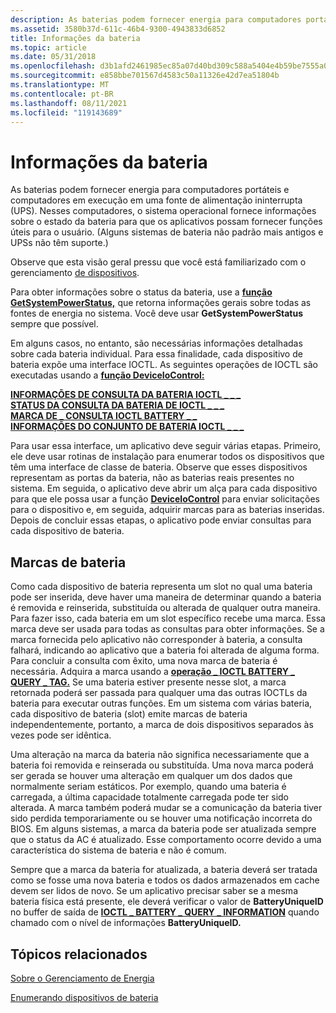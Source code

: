 ```yaml
---
description: As baterias podem fornecer energia para computadores portáteis e computadores em execução em uma fonte de alimentação ininterrupta (UPS).
ms.assetid: 3580b37d-611c-46b4-9300-4943833d6852
title: Informações da bateria
ms.topic: article
ms.date: 05/31/2018
ms.openlocfilehash: d3b1afd2461985ec85a07d40bd309c588a5404e4b59be7555a01fc6c147eb221
ms.sourcegitcommit: e858bbe701567d4583c50a11326e42d7ea51804b
ms.translationtype: MT
ms.contentlocale: pt-BR
ms.lasthandoff: 08/11/2021
ms.locfileid: "119143689"
---
```

# <a name="battery-information"></a>Informações da bateria

As baterias podem fornecer energia para computadores portáteis e computadores em execução em uma fonte de alimentação ininterrupta (UPS). Nesses computadores, o sistema operacional fornece informações sobre o estado da bateria para que os aplicativos possam fornecer funções úteis para o usuário. (Alguns sistemas de bateria não padrão mais antigos e UPSs não têm suporte.)

Observe que esta visão geral pressu que você está familiarizado com o gerenciamento [de dispositivos](/windows/desktop/DevIO/device-management).

Para obter informações sobre o status da bateria, use a [**função GetSystemPowerStatus,**](/windows/desktop/api/Winbase/nf-winbase-getsystempowerstatus) que retorna informações gerais sobre todas as fontes de energia no sistema. Você deve usar **GetSystemPowerStatus** sempre que possível.

Em alguns casos, no entanto, são necessárias informações detalhadas sobre cada bateria individual. Para essa finalidade, cada dispositivo de bateria expõe uma interface IOCTL. As seguintes operações de IOCTL são executadas usando a [**função DeviceIoControl:**](/windows/desktop/api/ioapiset/nf-ioapiset-deviceiocontrol)

<dl>

[**INFORMAÇÕES DE CONSULTA DA BATERIA IOCTL \_ \_ \_**](ioctl-battery-query-information.md)  
[**STATUS DA CONSULTA DA BATERIA DE IOCTL \_ \_ \_**](ioctl-battery-query-status.md)  
[**MARCA DE \_ CONSULTA IOCTL BATTERY \_ \_**](ioctl-battery-query-tag.md)  
[**INFORMAÇÕES DO CONJUNTO DE BATERIA IOCTL \_ \_ \_**](ioctl-battery-set-information.md)  
</dl>

Para usar essa interface, um aplicativo deve seguir várias etapas. Primeiro, ele deve usar rotinas de instalação para enumerar todos os dispositivos que têm uma interface de classe de bateria. Observe que esses dispositivos representam as portas da bateria, não as baterias reais presentes no sistema. Em seguida, o aplicativo deve abrir um alça para cada dispositivo para que ele possa usar a função [**DeviceIoControl**](/windows/desktop/api/ioapiset/nf-ioapiset-deviceiocontrol) para enviar solicitações para o dispositivo e, em seguida, adquirir marcas para as baterias inseridas. Depois de concluir essas etapas, o aplicativo pode enviar consultas para cada dispositivo de bateria.

## <a name="battery-tags"></a>Marcas de bateria

Como cada dispositivo de bateria representa um slot no qual uma bateria pode ser inserida, deve haver uma maneira de determinar quando a bateria é removida e reinserida, substituída ou alterada de qualquer outra maneira. Para fazer isso, cada bateria em um slot específico recebe uma marca. Essa marca deve ser usada para todas as consultas para obter informações. Se a marca fornecida pelo aplicativo não corresponder à bateria, a consulta falhará, indicando ao aplicativo que a bateria foi alterada de alguma forma. Para concluir a consulta com êxito, uma nova marca de bateria é necessária. Adquira a marca usando a [**operação \_ IOCTL BATTERY \_ QUERY \_ TAG.**](ioctl-battery-query-tag.md) Se uma bateria estiver presente nesse slot, a marca retornada poderá ser passada para qualquer uma das outras IOCTLs da bateria para executar outras funções. Em um sistema com várias bateria, cada dispositivo de bateria (slot) emite marcas de bateria independentemente, portanto, a marca de dois dispositivos separados às vezes pode ser idêntica.

Uma alteração na marca da bateria não significa necessariamente que a bateria foi removida e reinserada ou substituída. Uma nova marca poderá ser gerada se houver uma alteração em qualquer um dos dados que normalmente seriam estáticos. Por exemplo, quando uma bateria é carregada, a última capacidade totalmente carregada pode ter sido alterada. A marca também poderá mudar se a comunicação da bateria tiver sido perdida temporariamente ou se houver uma notificação incorreta do BIOS. Em alguns sistemas, a marca da bateria pode ser atualizada sempre que o status da AC é atualizado. Esse comportamento ocorre devido a uma característica do sistema de bateria e não é comum.

Sempre que a marca da bateria for atualizada, a bateria deverá ser tratada como se fosse uma nova bateria e todos os dados armazenados em cache devem ser lidos de novo. Se um aplicativo precisar saber se a mesma bateria física está presente, ele deverá verificar o valor de **BatteryUniqueID** no buffer de saída de [**IOCTL \_ BATTERY \_ QUERY \_ INFORMATION**](ioctl-battery-query-information.md) quando chamado com o nível de informações **BatteryUniqueID.**

## <a name="related-topics"></a>Tópicos relacionados

<dl> <dt>

[Sobre o Gerenciamento de Energia](about-power-management.md)
</dt> <dt>

[Enumerando dispositivos de bateria](enumerating-battery-devices.md)
</dt> </dl>

 

 

